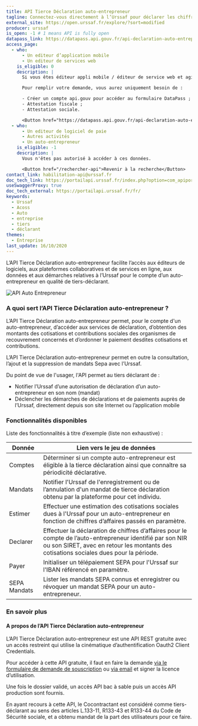 ```yaml
---
title: API Tierce Déclaration auto-entrepreneur
tagline: Connectez-vous directement à l’Urssaf pour déclarer les chiffres d’affaires pour le compte d’un auto-entrepreneur en tant que tiers-déclarant
external_site: https://open.urssaf.fr/explore/?sort=modified
producer: urssaf
is_open: -1 # 1 means API is fully open
datapass_link: https://datapass.api.gouv.fr/api-declaration-auto-entrepreneur
access_page:
  - who:
      - Un editeur d’application mobile
      - Un editeur de services web
    is_eligible: 0
    description: |
      Si vous êtes éditeur appli mobile / éditeur de service web et agissez ou comptez agir pour le compte de vos clients en qualité de tiers déclarant, vous pouvez remplir une demande d’accès à l’API vous-même pour l'entité que vous représentez, au sens des articles L.133-11, <External href="https://www.legifrance.gouv.fr/codes/article_lc/LEGIARTI000037877089">R133-43 et R133-44</External> du Code de Sécurité sociale.

      Pour remplir votre demande, vous aurez uniquement besoin de :

      - Créer un compte api.gouv pour accéder au formulaire DataPass ;
      - Attestation fiscale ;
      - Attestation sociale.

      <Button href="https://datapass.api.gouv.fr/api-declaration-auto-entrepreneur">Remplir une demande</Button>
  - who:
      - Un editeur de logiciel de paie
      - Autres activités
      - Un auto-entrepreneur
    is_eligible: -1
    description: |
      Vous n'êtes pas autorisé à accéder à ces données.

      <Button href="/rechercher-api">Revenir à la recherche</Button>
contact_link: habilitation-api@urssaf.fr
doc_tech_link: https://portailapi.urssaf.fr/index.php?option=com_apiportal&view=definition&managerId=1&menuId=181&format=raw&stateReturn=L2ZyLz9JdGVtaWQ9MTgxJmFwaUlkPTI0NzBkZGI1LTIyODYtNGZkNi1hNWI2LTVmNTAwOTM3ZmU5ZCZhcGlOYW1lPUFQSSUyMFRpZXJjZSUyMERlY2xhcmF0aW9uJTIwYXV0by1lbnRyZXByZW5ldXImYXBpVmVyc2lvbj0xLjIuMiZhcGl0YWI9dGVzdHMmbWFuYWdlcklkPTEmbWVudUlkPTE4MSZvcHRpb249Y29tX2FwaXBvcnRhbCZyZW5kZXJUb29sPTImdHlwZT1yZXN0JnVzYWdlPWFwaSZ2aWV3PWFwaXRlc3Rlcg==&path=%2Fdiscovery%2Fswagger%2Fapi%2Fid%2F2470ddb5-2286-4fd6-a5b6-5f500937fe9d%3FswaggerVersion%3D2.0%26filename%3DAPI%2520Tierce%2520Declaration%2520auto-entrepreneur.json%26extensions%3Dfalse
useSwaggerProxy: true
doc_tech_external: https://portailapi.urssaf.fr/fr/
keywords:
  - Urssaf
  - Acoss
  - Auto
  - entreprise
  - tiers
  - déclarant
themes:
  - Entreprise
last_update: 16/10/2020
---
```


L’API Tierce Déclaration auto-entrepreneur facilite l’accès aux éditeurs de logiciels, aux plateformes collaboratives et de services en ligne, aux données et aux démarches relatives à l’Urssaf pour le compte d’un auto-entrepreneur en qualité de tiers-déclarant.

<img src="/images/divers/api-auto-entrepreneur.svg" alt="API Auto Entrepreneur" style="max-width:300px" />

### A quoi sert l’API Tierce Déclaration auto-entrepreneur ?

L’API Tierce Déclaration auto-entrepreneur permet, pour le compte d'un auto-entrepreneur, d’accéder aux services de déclaration, d’obtention des montants des cotisations et contributions sociales des organismes de recouvrement concernés et d’ordonner le paiement desdites cotisations et contributions.

L’API Tierce Déclaration auto-entrepreneur permet en outre la consultation, l’ajout et la suppression de mandats Sepa avec l’Urssaf.

Du point de vue de l'usager, l'API permet au tiers déclarant de :

- Notifier l’Urssaf d’une autorisation de déclaration d’un auto-entrepreneur en son nom (mandat)
- Déclencher les démarches de déclarations et de paiements auprès de l’Urssaf, directement depuis son site Internet ou l’application mobile

### Fonctionnalités disponibles

Liste des fonctionnalités à titre d’exemple (liste non exhaustive) :

| Donnée       | Lien vers le jeu de données                                                                                                                                                                          |
| ------------ | ---------------------------------------------------------------------------------------------------------------------------------------------------------------------------------------------------- |
| Comptes      | Déterminer si un compte auto-entrepreneur est éligible à la tierce déclaration ainsi que connaître sa périodicité déclarative.                                                                       |
| Mandats      | Notifier l'Urssaf de l'enregistrement ou de l’annulation d'un mandat de tierce déclaration obtenu par la plateforme pour cet individu.                                                               |
| Estimer      | Effectuer une estimation des cotisations sociales dues à l'Urssaf pour un auto-entrepreneur en fonction de chiffres d’affaires passés en paramètre.                                                  |
| Declarer     | Effectuer la déclaration de chiffres d’affaires pour le compte de l’auto-entrepreneur identifié par son NIR ou son SIRET, avec en retour les montants des cotisations sociales dues pour la période. |
| Payer        | Initialiser un télépaiement SEPA pour l'Urssaf sur l'IBAN référencé en paramètre.                                                                                                                    |
| SEPA Mandats | Lister les mandats SEPA connus et enregistrer ou révoquer un mandat SEPA pour un auto-entrepreneur.                                                                                                  |

### En savoir plus

<!--
#### Qu'est ce qu'un tiers déclarant ?

Un tiers déclarant est une personne physique ou morale qui assure, à titre professionnel, les déclarations sociales pour le compte de plusieurs entreprises clientes (cabinets d'expertise comptable, …). -->

#### A propos de l’API Tierce Déclaration auto-entrepreneur

L’API Tierce Déclaration auto-entrepreneur est une API REST gratuite avec un accès restreint qui utilise la cinématique d’authentification Oauth2 Client Credentials.

Pour accéder à cette API gratuite, il faut en faire la demande [via le formulaire de demande de souscription](https://portailapi.urssaf.fr/fr/component/apiportal/registration) ou [via email](mailto:contact.tiercedeclaration@urssaf.fr) et signer la licence d’utilisation.

Une fois le dossier validé, un accès API bac à sable puis un accès API production sont fournis.

En ayant recours à cette API, le Cocontractant est considéré comme tiers-déclarant au sens des articles L.133-11, R133-43 et R133-44 du Code de Sécurité sociale, et a obtenu mandat de la part des utilisateurs pour ce faire.
